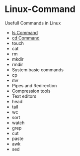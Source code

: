 # Linux-Command
Usefull Commands in Linux 

-  [ls Command](ls%20Command.md)
-  [cd Command](cd%20Command.md)
-  touch
-  cat
-  rm
-  mkdir
-  rmdir
-  System basic commands
-  cp
-  mv
-  Pipes and Redirection
-  Compression tools
-  Text editors
-  head
-  tail
-  wc
-  sort
-  watch
-  grep
-  cut
-  paste
-  awk
-  sed
